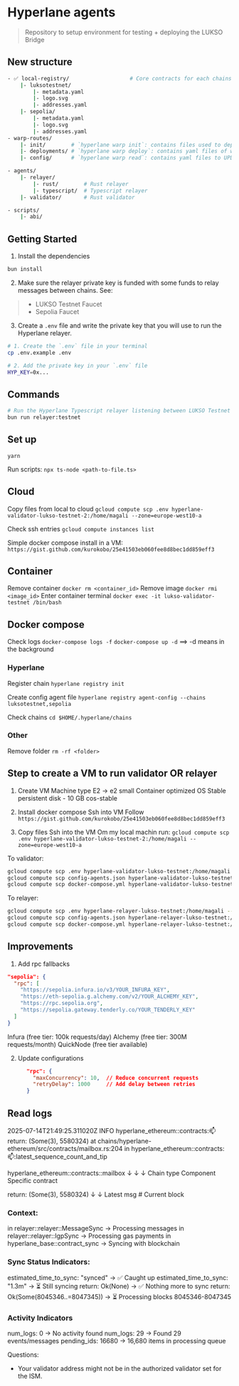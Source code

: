 # Hyperlane agents

> Repository to setup environment for testing + deploying the LUKSO Bridge

## New structure

```bash
- ✅ local-registry/                   # Core contracts for each chains (add Mainnet in the future): Mailbox, ISMs, etc...
    |- luksotestnet/
        |- metadata.yaml
        |- logo.svg
        |- addresses.yaml
    |- sepolia/
        |- metadata.yaml
        |- logo.svg
        |- addresses.yaml
- warp-routes/
    |- init/        # `hyperlane warp init`: contains files used to deploy a warp route
    |- deployments/ # `hyperlane warp deploy`: contains yaml files of warp routes that have been deployed (to use in UI)
    |- config/      # `hyperlane warp read`: contains yaml files to UPDATE

- agents/
    |- relayer/
        |- rust/        # Rust relayer
        |- typescript/  # Typescript relayer
    |- validator/       # Rust validator

- scripts/
    |- abi/
```

## Getting Started

1. Install the dependencies

```bash
bun install
```

2. Make sure the relayer private key is funded with some funds to relay messages between chains. See:
> - LUKSO Testnet Faucet
> - Sepolia Faucet

3. Create a `.env` file and write the private key that you will use to run the Hyperlane relayer.

```bash
# 1. Create the `.env` file in your terminal
cp .env.example .env
```

```bash
# 2. Add the private key in your `.env` file
HYP_KEY=0x...
```



## Commands


```bash
# Run the Hyperlane Typescript relayer listening between LUKSO Testnet <> Sepolia
bun run relayer:testnet
```



## Set up

`yarn`

Run scripts:
`npx ts-node <path-to-file.ts>`

## Cloud

Copy files from local to cloud
`gcloud compute scp .env hyperlane-validator-lukso-testnet-2:/home/magali --zone=europe-west10-a`

Check ssh entries `gcloud compute instances list`

Simple docker compose install in a VM:
`https://gist.github.com/kurokobo/25e41503eb060fee8d8bec1dd859eff3`

## Container

Remove container `docker rm <container_id>`
Remove image `docker rmi <image_id>`
Enter container terminal `docker exec -it lukso-validator-testnet /bin/bash`

## Docker compose

Check logs `docker-compose logs -f`
`docker-compose up -d` ==> -d means in the background

### Hyperlane

Register chain
`hyperlane registry init`

Create config agent file
`hyperlane registry agent-config --chains luksotestnet,sepolia`

Check chains
`cd $HOME/.hyperlane/chains`

### Other

Remove folder `rm -rf <folder>`

## Step to create a VM to run validator OR relayer

1. Create VM
   Machine type E2 -> e2 small
   Container optimized OS
   Stable persistent disk - 10 GB
   cos-stable

2. Install docker compose
   Ssh into VM
   Follow `https://gist.github.com/kurokobo/25e41503eb060fee8d8bec1dd859eff3`

3. Copy files
   Ssh into the VM
   Om my local machin run:
   `gcloud compute scp .env hyperlane-validator-lukso-testnet-2:/home/magali --zone=europe-west10-a`

To validator:

```bash
gcloud compute scp .env hyperlane-validator-lukso-testnet:/home/magali --zone=europe-west10-a
gcloud compute scp config-agents.json hyperlane-validator-lukso-testnet:/home/magali --zone=europe-west10-a
gcloud compute scp docker-compose.yml hyperlane-validator-lukso-testnet:/home/magali --zone=europe-west10-a
```

To relayer:

```bash
gcloud compute scp .env hyperlane-relayer-lukso-testnet:/home/magali --zone=europe-west10-a
gcloud compute scp config-agents.json hyperlane-relayer-lukso-testnet:/home/magali --zone=europe-west10-a
gcloud compute scp docker-compose.yml hyperlane-relayer-lukso-testnet:/home/magali --zone=europe-west10-a
```

## Improvements

1. Add rpc fallbacks

```json
"sepolia": {
  "rpc": [
    "https://sepolia.infura.io/v3/YOUR_INFURA_KEY",
    "https://eth-sepolia.g.alchemy.com/v2/YOUR_ALCHEMY_KEY",
    "https://rpc.sepolia.org",
    "https://sepolia.gateway.tenderly.co/YOUR_TENDERLY_KEY"
  ]
}
```

Infura (free tier: 100k requests/day)
Alchemy (free tier: 300M requests/month)
QuickNode (free tier available)

2. Update configurations

```json
      "rpc": {
        "maxConcurrency": 10,  // Reduce concurrent requests
        "retryDelay": 1000     // Add delay between retries
      }
```

## Read logs

2025-07-14T21:49:25.311020Z INFO hyperlane_ethereum::contracts::mailbox: return: (Some(3), 5580324)
at chains/hyperlane-ethereum/src/contracts/mailbox.rs:204
in hyperlane_ethereum::contracts::mailbox::latest_sequence_count_and_tip

hyperlane_ethereum::contracts::mailbox
↓ ↓ ↓
Chain type Component Specific contract

return: (Some(3), 5580324)
↓ ↓
Latest msg # Current block

### Context:

in relayer::relayer::MessageSync → Processing messages
in relayer::relayer::IgpSync → Processing gas payments
in hyperlane_base::contract_sync → Syncing with blockchain

### Sync Status Indicators:

estimated_time_to_sync: "synced" → ✅ Caught up
estimated_time_to_sync: "1.3m" → ⏳ Still syncing
return: Ok(None) → ✅ Nothing more to sync
return: Ok(Some(8045346..=8047345)) → ⏳ Processing blocks 8045346-8047345

### Activity Indicators

num_logs: 0 → No activity found
num_logs: 29 → Found 29 events/messages
pending_ids: 16680 → 16,680 items in processing queue

Questions:

- Your validator address might not be in the authorized validator set for the ISM.
